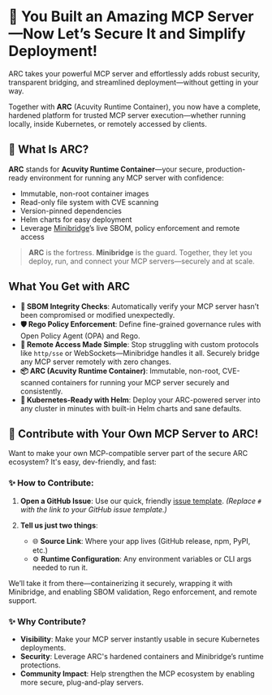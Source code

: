 # 🚀 You Built an Amazing MCP Server—Now Let’s Secure It and Simplify Deployment!

ARC takes your powerful MCP server and effortlessly adds robust security, transparent bridging, and streamlined deployment—without getting in your way.

Together with **ARC** (Acuvity Runtime Container), you now have a complete, hardened platform for trusted MCP server execution—whether running locally, inside Kubernetes, or remotely accessed by clients.

## 🔧 What Is ARC?

**ARC** stands for **Acuvity Runtime Container**—your secure, production-ready environment for running any MCP server with confidence:

- Immutable, non-root container images
- Read-only file system with CVE scanning
- Version-pinned dependencies
- Helm charts for easy deployment
- Leverage [Minibridge](https://github.com/acuvity/minibridge)’s live SBOM, policy enforcement and remote access

> **ARC** is the fortress. **Minibridge** is the guard.
> Together, they let you deploy, run, and connect your MCP servers—securely and at scale.

## What You Get with ARC

- **🔐 SBOM Integrity Checks**: Automatically verify your MCP server hasn’t been compromised or modified unexpectedly.
- **🛡️ Rego Policy Enforcement**: Define fine-grained governance rules with Open Policy Agent (OPA) and Rego.
- **📡 Remote Access Made Simple**: Stop struggling with custom protocols like `http/sse` or WebSockets—Minibridge handles it all. Securely bridge any MCP server remotely with zero changes.
- **📦 ARC (Acuvity Runtime Container)**: Immutable, non-root, CVE-scanned containers for running your MCP server securely and consistently.
- **🚀 Kubernetes-Ready with Helm**: Deploy your ARC-powered server into any cluster in minutes with built-in Helm charts and sane defaults.

## 🙌 Contribute with Your Own MCP Server to ARC!

Want to make your own MCP-compatible server part of the secure ARC ecosystem? It's easy, dev-friendly, and fast:

### ✨ How to Contribute:

1. **Open a GitHub Issue**: Use our quick, friendly [issue template](#).
   _(Replace `#` with the link to your GitHub issue template.)_

2. **Tell us just two things**:
   - 🌐 **Source Link**: Where your app lives (GitHub release, npm, PyPI, etc.)
   - ⚙️ **Runtime Configuration**: Any environment variables or CLI args needed to run it.

We’ll take it from there—containerizing it securely, wrapping it with Minibridge, and enabling SBOM validation, Rego enforcement, and remote support.

### ✨ Why Contribute?

- **Visibility**: Make your MCP server instantly usable in secure Kubernetes deployments.
- **Security**: Leverage ARC's hardened containers and Minibridge’s runtime protections.
- **Community Impact**: Help strengthen the MCP ecosystem by enabling more secure, plug-and-play servers.

